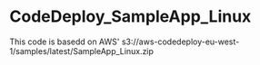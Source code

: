 # CodeDeploy_SampleApp_Linux

This code is basedd on AWS' s3://aws-codedeploy-eu-west-1/samples/latest/SampleApp_Linux.zip
